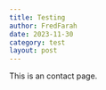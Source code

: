 ```yaml
---
title: Testing
author: FredFarah
date: 2023-11-30
category: test
layout: post
---
```


This is an contact page.
